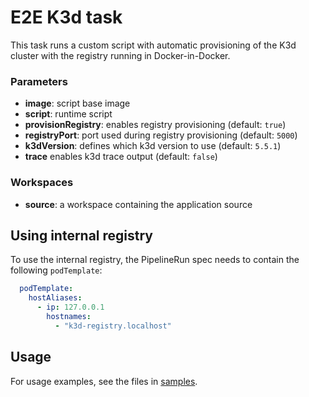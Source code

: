 # E2E K3d task

This task runs a custom script with automatic provisioning of the K3d cluster with the registry running in Docker-in-Docker.

### Parameters

* **image**: script base image
* **script**: runtime script
* **provisionRegistry**: enables registry provisioning (default: `true`)
* **registryPort**: port used during registry provisioning (default: `5000`)
* **k3dVersion**: defines which k3d version to use (default: `5.5.1`)
* **trace** enables k3d trace output (default: `false`)

### Workspaces

* **source**: a workspace containing the application source

## Using internal registry

To use the internal registry, the PipelineRun spec needs to contain the following `podTemplate`:
```yaml
  podTemplate:
    hostAliases:
      - ip: 127.0.0.1
        hostnames:
          - "k3d-registry.localhost"
```

## Usage

For usage examples, see the files in [samples](./samples).